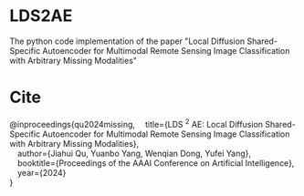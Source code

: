 # LDS2AE
The python code implementation of the paper "Local Diffusion Shared-Specific Autoencoder for Multimodal Remote Sensing Image Classification with Arbitrary Missing Modalities"
# Cite
@inproceedings{qu2024missing,
    &emsp;title={LDS $^2$ AE: Local Diffusion Shared-Specific Autoencoder for Multimodal Remote Sensing Image Classification with Arbitrary Missing Modalities},  
    &emsp;author={Jiahui Qu, Yuanbo Yang, Wenqian Dong, Yufei Yang},  
    &emsp;booktitle={Proceedings of the AAAI Conference on Artificial Intelligence},  
    &emsp;year={2024}  
}
